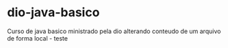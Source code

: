 # dio-java-basico
Curso de java basico ministrado pela dio
alterando conteudo de um arquivo de forma local - teste